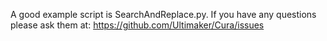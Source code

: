 A good example script is SearchAndReplace.py.
If you have any questions please ask them at: 
https://github.com/Ultimaker/Cura/issues 
